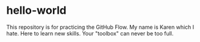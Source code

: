 # hello-world
This repository is for practicing the GitHub Flow.
My name is Karen which I hate. Here to learn new skills. Your "toolbox" can never be too full.
